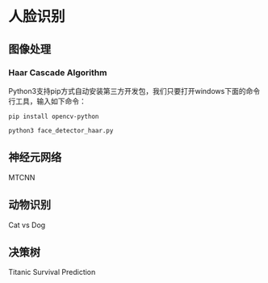 # 人脸识别

## 图像处理 

### Haar Cascade Algorithm

Python3支持pip方式自动安装第三方开发包，我们只要打开windows下面的命令行工具，输入如下命令：
```
pip install opencv-python 
```

```
python3 face_detector_haar.py

```

## 神经元网络 

MTCNN

## 动物识别

Cat vs Dog

## 决策树 

Titanic Survival Prediction
